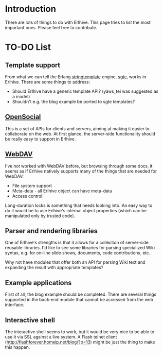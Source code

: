 # Introduction #

There are lots of things to do with Erlhive. This page tries to list the most important ones. Please feel free to contribute.


# TO-DO List #

## Template support ##

From what we can tell the Erlang [stringtemplate](http://www.stringtemplate.org) engine, [sgte](http://code.google.com/p/sgte/), works in Erlhive. There are some things to address:

  * Should Erlhive have a generic template API? (yaws\_tei was suggested as a model)
  * Shouldn't e.g. the blog example be ported to sgte templates?

## [OpenSocial](http://code.google.com/apis/opensocial/) ##

This is a set of APIs for clients and servers, aiming at making it easier
to collaborate on the web. At first glance, the server-side functionality
should be really easy to support in Erlhive.

## [WebDAV](http://www.webdav.org) ##

I've not worked with WebDAV before, but browsing through some docs,
it seems as if Erlhive natively supports many of the things that are
needed for WebDAV:

  * File system support
  * Meta-data - all Erlhive object can have meta-data
  * Access control

Long-duration locks is something that needs looking into. An easy way to
do it would be to use Erlhive's internal object properties (which can be
manipulated only by trusted code).

## Parser and rendering libraries ##

One of Erlhive's strengths is that it allows for a collection of
server-side reusable libraries. I'd like to see some libraries for
parsing specialized Wiki syntax, e.g. for on-line slide shows, documents,
code contributions, etc.

Why not have modules that offer both an API for parsing Wiki text and
expanding the result with appropriate templates?

## Example applications ##

First of all, the blog example should be completed. There are several
things supported in the back-end module that cannot be accessed from
the web interface.

## Interactive shell ##

The interactive shell seems to work, but it would be very nice to
be able to use it via SSL against a live system. A Flash telnet
client (http://flashforever.homeip.net/blog/?p=13) might be just the
thing to make this happen.